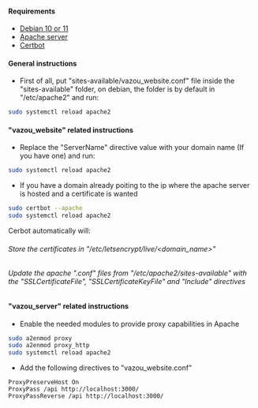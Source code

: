 #### Requirements

- [Debian 10 or 11](https://www.debian.org/)
- [Apache server](https://httpd.apache.org/)
- [Certbot](https://certbot.eff.org/)

#### General instructions
- First of all, put "sites-available/vazou_website.conf" file inside the "sites-available" folder, on debian, the folder is by default in "/etc/apache2" and run:
```bash
sudo systemctl reload apache2
```

#### "vazou_website" related instructions
- Replace the "ServerName" directive value with your domain name (If you have one) and run:
```bash
sudo systemctl reload apache2
```
- If you have a domain already poiting to the ip where the apache server is hosted and a certificate is wanted
```bash
sudo certbot --apache
sudo systemctl reload apache2
```
Cerbot automatically will:
###### Store the certificates in "/etc/letsencrypt/live/<domain_name>"
###### Update the apache ".conf" files from "/etc/apache2/sites-available" with the "SSLCertificateFile", "SSLCertificateKeyFile" and "Include" directives

#### "vazou_server" related instructions
- Enable the needed modules to provide proxy capabilities in Apache
```bash
sudo a2enmod proxy
sudo a2enmod proxy_http
sudo systemctl reload apache2
```
- Add the following directives to "vazou_website.conf"
```
ProxyPreserveHost On
ProxyPass /api http://localhost:3000/
ProxyPassReverse /api http://localhost:3000/
```
